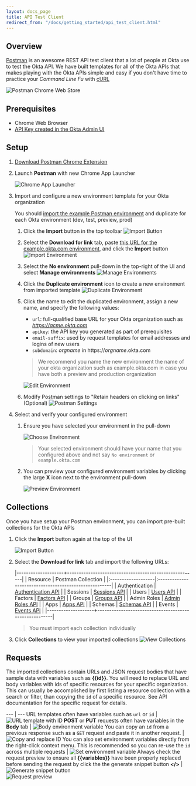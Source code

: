 ```yaml
---
layout: docs_page
title: API Test Client
redirect_from: "/docs/getting_started/api_test_client.html"
---
```


## Overview

[Postman](http://getpostman.com) is an awesome REST API test client that a lot of people at Okta use to test the Okta API.  We have built templates for all of the Okta APIs that makes playing with the Okta APIs simple and easy if you don't have time to practice your *Command Line Fu* with [cURL](http://en.wikipedia.org/wiki/CURL)

![Postman Chrome Web Store](/assets/img/postman-chrome-web-store.png)

## Prerequisites

- Chrome Web Browser
- [API Key created in the Okta Admin UI](/docs/api/getting_started/getting_a_token.html)

## Setup

1. [Download Postman Chrome Extension](https://chrome.google.com/webstore/detail/postman-rest-client-packa/fhbjgbiflinjbdggehcddcbncdddomop)
2. Launch **Postman** with new Chrome App Launcher

    ![Chrome App Launcher](/assets/img/chrome-ui-app-launcher.png "Chrome App Launcher")

3. Import and configure a new environment template for your Okta organization

    You should [import the example Postman environment](../postman/example.okta.com.environment) and duplicate for each Okta environment (dev, test, preview, prod)

    1. Click the **Import** button in the top toolbar
      ![Import Button](/assets/img/postman-ui-import-button.png "Import Button")
    2. Select the **Download for link** tab, paste [this URL for the example.okta.com environment](../postman/example.okta.com.environment), and click the **Import** button
      ![Import Environment](/assets/img/postman-ui-import-env.png "Import Environment")
    3. Select the **No environment** pull-down in the top-right of the UI and select **Manage environments**
        ![Manage Environments](/assets/img/postman-ui-manage-env.png "Manage Environments")
    4. Click the **Duplicate environment** icon to create a new environment from imported template
        ![Duplicate Environment](/assets/img/postman-ui-duplicate-env.png "Duplicate Environment")
    5. Click the name to edit the duplicated environment, assign a new name, and specify the following values:

        - `url`: full-qualified base URL for your Okta organization such as *https://acme.okta.com*
        - `apikey`: the API key you generated as part of prerequisites
        - `email-suffix`: used by request templates for email addresses and logins of new users
        - `subdomain`: *orgname* in https://*orgname*.okta.com

        > We recommend you name the new environment the name of your okta organization such as example.okta.com in case you have both a preview and production organization

        ![Edit Environment](/assets/img/postman-ui-edit-env.png "Edit Environment")
    6. Modify Postman settings to "Retain headers on clicking on links" (Optional)
      ![Postman Settings](/assets/img/postman-ui-settings.png "Postman Settings")

4. Select and verify your configured environment

    1. Ensure you have selected your environment in the pull-down

        ![Choose Environment](/assets/img/postman-ui-choose-env.png "Choose Environment")

        > Your selected environment should have your name that you configured above and not say `No environment` or `example.okta.com`

    2. You can preview your configured environment variables by clicking the large **X** icon next to the environment pull-down

        ![Preview Environment](/assets/img/postman-ui-preview-env.png "Preview Environment")

## Collections

Once you have setup your Postman environment, you can import pre-built collections for the Okta APIs

1. Click the **Import** button again at the top of the UI

    ![Import Button](/assets/img/postman-ui-import-button.png "Import Button")

2. Select the **Download for link** tab and import the following URLs:

    |--------------------+-------------------------------------------------------|
    | Resource           | Postman Collection                                    |
    |:-------------------|:------------------------------------------------------|
    | Authentication     | [Authentication API](../postman/authentication.json)  |
    | Sessions           | [Sessions API](../postman/sessions.json)              |
    | Users              | [Users API](../postman/users.json)                    |
    | Factors            | [Factors API](../postman/factors.json)                |
    | Groups             | [Groups API](../postman/groups.json)                  |
    | Admin Roles        | [Admin Roles API](../postman/admin-roles.json)        |
    | Apps               | [Apps API](../postman/apps.json)                      |
    | Schemas            | [Schemas API](../postman/schemas.json)                |
    | Events             | [Events API](../postman/events.json)                  |
    |--------------------+-------------------------------------------------------|

    > You must import each collection individually

3. Click **Collections** to view your imported collections
  ![View Collections](/assets/img/postman-ui-collections.png "View Collections")

## Requests

The imported collections contain URLs and JSON request bodies that have sample data with variables such as **\{\{id\}\}**.  You will need to replace URL and body variables with ids of specific resources for your specific organization.  This can usually be accomplished by first listing a resource collection with a search or filter, than copying the `id` of a specific resource.  See API documentation for the specific request for details.

--- | ---
URL templates often have variables such as `url` or `id` | ![URL template with ID](/assets/img/postman-ui-replace-id.png "URL template with ID")
**POST** or **PUT** requests often have variables in the **Body** tab | ![Body environment variable](/assets/img/postman-ui-body-variable.png "Body environment variable")
You can copy an `id` from a previous response such as a `GET` request and paste it in another request. | ![Copy and replace ID](/assets/img/postman-ui-paste-id.png "Copy and replace ID in URL")
You can also set environment variables directly from the right-click context menu.  This is recommended so you can re-use the `id` across multiple requests | ![Set environment variable](/assets/img/postman-ui-set-variable-id.png "Set environment variable")
Always check the request preview to ensure all **\{\{variables\}\}** have been properly replaced before sending the request by click the the generate snippet button **</>**  | ![Generate snippet button](/assets/img/postman-ui-gen-snip-button.png "Generate snippet button") <br> ![Request preview](/assets/img/postman-ui-req-prevew.png "Request preview")
